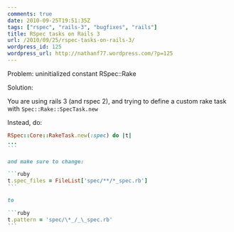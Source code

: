 ```yaml
---
comments: true
date: 2010-09-25T19:51:35Z
tags: ["rspec", "rails-3", "bugfixes", "rails"]
title: RSpec tasks on Rails 3
url: /2010/09/25/rspec-tasks-on-rails-3/
wordpress_id: 125
wordpress_url: http://nathanf77.wordpress.com/?p=125
---
```


Problem:
uninitialized constant RSpec::Rake

Solution:

You are using rails 3 (and rspec 2), and trying to define a custom rake task with <code>Spec::Rake::SpecTask.new</code>

Instead, do:

````ruby
RSpec::Core::RakeTask.new(:spec) do |t|
...
```

and make sure to change:

```ruby
t.spec_files = FileList['spec/**/*_spec.rb']
```

to

```ruby
t.pattern = 'spec/\*_/_\_spec.rb'
```
````
